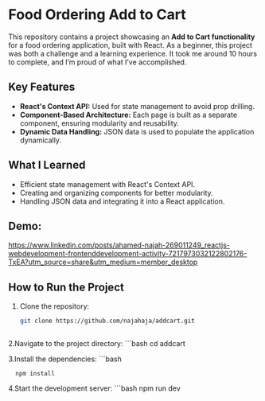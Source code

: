 # Food Ordering Add to Cart

This repository contains a project showcasing an **Add to Cart functionality** for a food ordering application, built with React. As a beginner, this project was both a challenge and a learning experience. It took me around 10 hours to complete, and I’m proud of what I’ve accomplished.

## Key Features

- **React's Context API:** Used for state management to avoid prop drilling.
- **Component-Based Architecture:** Each page is built as a separate component, ensuring modularity and reusability.
- **Dynamic Data Handling:** JSON data is used to populate the application dynamically.

## What I Learned

- Efficient state management with React's Context API.
- Creating and organizing components for better modularity.
- Handling JSON data and integrating it into a React application.

## Demo:
https://www.linkedin.com/posts/ahamed-najah-269011249_reactjs-webdevelopment-frontenddevelopment-activity-7217973032122802176-TxEA?utm_source=share&utm_medium=member_desktop

## How to Run the Project

1. Clone the repository:
   ```bash
   git clone https://github.com/najahaja/addcart.git
  
2.Navigate to the project directory:
     ```bash
      cd addcart

        
3.Install the dependencies:
      ```bash


      npm install
     
4.Start the development server:
      ```bash
      npm run dev
